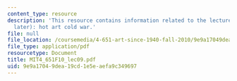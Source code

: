 ```yaml
---
content_type: resource
description: 'This resource contains information related to the lecture - fifties(and
  later): hot art cold war.'
file: null
file_location: /coursemedia/4-651-art-since-1940-fall-2010/9e9a17049dea19cd1e5eaefa9c349697_MIT4_651F10_lec09.pdf
file_type: application/pdf
resourcetype: Document
title: MIT4_651F10_lec09.pdf
uid: 9e9a1704-9dea-19cd-1e5e-aefa9c349697
---
```

